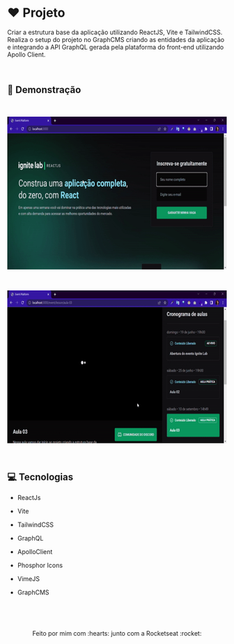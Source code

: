 # :hearts: Projeto

Criar a estrutura base da aplicação utilizando ReactJS, Vite e TailwindCSS. Realiza o setup do projeto no GraphCMS criando as entidades da aplicação e integrando a API GraphQL gerada pela plataforma do front-end utilizando Apollo Client.
  

<br>
  
  
##  :rocket: Demonstração

<br>


<p align ="left">
    <img width = "600" height = "350" src= "src/assets/ignitelab-event-plataform.gif">
<p>

<br>

<p align ="left">
    <img width = "600" height = "350" src= "src/assets/ignitelab-event-plataform2.gif">
<p>

<br>

##  :computer:  Tecnologias 

- ReactJs 

- Vite 

- TailwindCSS

- GraphQL

- ApolloClient

- Phosphor Icons 

- VimeJS

- GraphCMS 


<br><br>

##

<p align ="center">Feito por mim com :hearts: junto com a Rocketseat :rocket: </p>
